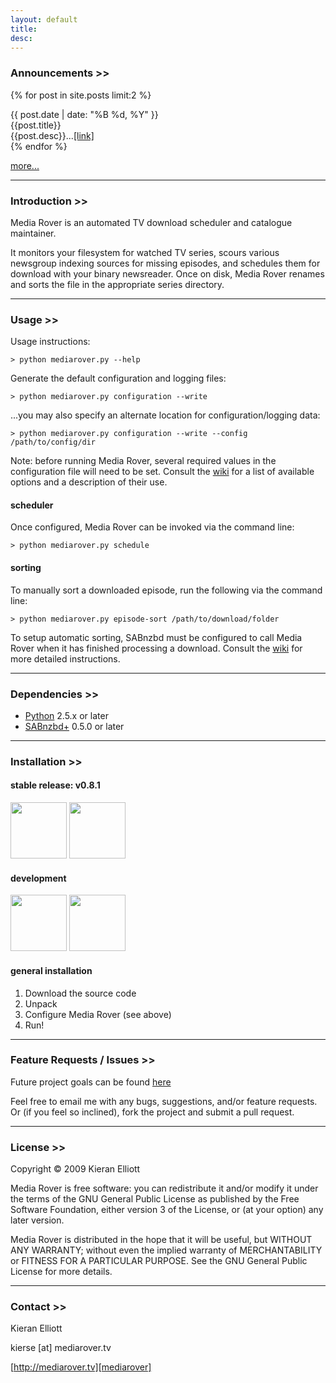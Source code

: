 ```yaml
---
layout: default
title: 
desc:
---
```


### Announcements >>

{% for post in site.posts limit:2 %}
<div class="post">
	<div class="date">{{ post.date | date: "%B %d, %Y" }}</div>
	<div class="title">{{post.title}}</div>
	<div class="desc">{{post.desc}}...<a href="{{site.url}}{{post.url}}">[link]</a></div>
</div>
{% endfor %}

<a href="{{site.url}}/announcements">more...</a>

- - - - -

### Introduction >>

Media Rover is an automated TV download scheduler and catalogue maintainer.  

It monitors your filesystem for watched TV series, scours various newsgroup indexing sources for missing episodes, and schedules them for download with your binary newsreader.  Once on disk, Media Rover renames and sorts the file in the appropriate series directory.

- - - - -

### Usage >>

Usage instructions:

	> python mediarover.py --help

Generate the default configuration and logging files:

	> python mediarover.py configuration --write

...you may also specify an alternate location for configuration/logging data:

	> python mediarover.py configuration --write --config /path/to/config/dir

Note: before running Media Rover, several required values in the configuration file will need to be set.  Consult the [wiki][9] for a list of available options and a description of their use.

#### scheduler

Once configured, Media Rover can be invoked via the command line:

	> python mediarover.py schedule

#### sorting

To manually sort a downloaded episode, run the following via the command line:

	> python mediarover.py episode-sort /path/to/download/folder

To setup automatic sorting, SABnzbd must be configured to call Media Rover when it has finished processing a download.  Consult the [wiki][10] for more detailed instructions.

- - - - -

### Dependencies >>

*  [Python][1] 2.5.x or later
*  [SABnzbd+][2] 0.5.0 or later

- - - - -

### Installation >>

#### stable release: v0.8.1

[<img src="http://github.com/images/modules/download/zip.png" width="90" />][4]
[<img src="http://github.com/images/modules/download/tar.png" width="90" />][5]

#### development

[<img src="http://github.com/images/modules/download/zip.png" width="90" />][6]
[<img src="http://github.com/images/modules/download/tar.png" width="90" />][7]

#### general installation

1. Download the source code
2. Unpack
3. Configure Media Rover (see above)
4. Run!

- - - - -

### Feature Requests / Issues >>

Future project goals can be found [here][8]

Feel free to email me with any bugs, suggestions, and/or feature requests.  Or (if you feel so inclined), fork the project and submit a pull request.

- - - - -

### License >>
Copyright &copy; 2009 Kieran Elliott

Media Rover is free software: you can redistribute it and/or modify it under the terms of the GNU General Public License as published by the Free Software Foundation, either version 3 of the License, or (at your option) any later version.

Media Rover is distributed in the hope that it will be useful, but WITHOUT ANY WARRANTY; without even the implied warranty of MERCHANTABILITY or FITNESS FOR A PARTICULAR PURPOSE. See the GNU General Public License for more details.

- - - - -

### Contact >>

Kieran Elliott

kierse &#91;at&#93; mediarover.tv

[http://mediarover.tv][mediarover]


[mediarover]: http://mediarover.tv
[wiki]: http://wiki.github.com/kierse/mediarover

[1]: http://www.python.org/ "Python Programming Language"
[2]: http://www.sabnzbd.org/ "SABnzbd+, the Full-Auto Newsreader"
[3]: http://www.newzbin.com/ "Newzbin usenet search"
[4]: http://github.com/kierse/mediarover/zipball/v0.8.1
[5]: http://github.com/kierse/mediarover/tarball/v0.8.1
[6]: http://github.com/kierse/mediarover/zipball/dev
[7]: http://github.com/kierse/mediarover/tarball/dev
[8]: http://wiki.github.com/kierse/mediarover/future
[9]: http://wiki.github.com/kierse/mediarover/configuration
[10]: http://wiki.github.com/kierse/mediarover/sorting

